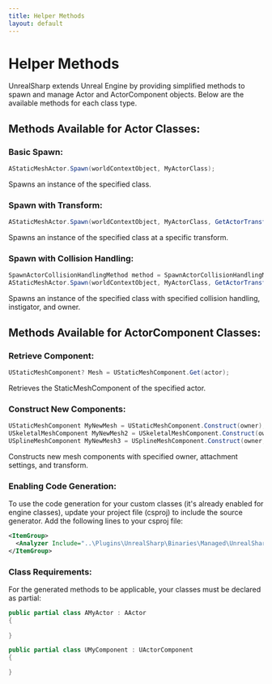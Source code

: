 ```yaml
---
title: Helper Methods
layout: default
---
```

# Helper Methods

UnrealSharp extends Unreal Engine by providing simplified methods to spawn and manage Actor and ActorComponent objects. Below are the available methods for each class type.

## Methods Available for Actor Classes:

### Basic Spawn:

```c#
AStaticMeshActor.Spawn(worldContextObject, MyActorClass);
```
Spawns an instance of the specified class.

### Spawn with Transform:

```c#
AStaticMeshActor.Spawn(worldContextObject, MyActorClass, GetActorTransform());
```

Spawns an instance of the specified class at a specific transform.

### Spawn with Collision Handling:

```c#
SpawnActorCollisionHandlingMethod method = SpawnActorCollisionHandlingMethod.AlwaysSpawn;
AStaticMeshActor.Spawn(worldContextObject, MyActorClass, GetActorTransform(), method, instigator, owner);
```

Spawns an instance of the specified class with specified collision handling, instigator, and owner.

## Methods Available for ActorComponent Classes:
### Retrieve Component:

```c#
UStaticMeshComponent? Mesh = UStaticMeshComponent.Get(actor);
```

Retrieves the StaticMeshComponent of the specified actor.

### Construct New Components:

```c#
UStaticMeshComponent MyNewMesh = UStaticMeshComponent.Construct(owner);
USkeletalMeshComponent MyNewMesh2 = USkeletalMeshComponent.Construct(owner, manualAttachment, new Transform());
USplineMeshComponent MyNewMesh3 = USplineMeshComponent.Construct(owner, MyComponentClass, manualAttachment, new Transform());
```
Constructs new mesh components with specified owner, attachment settings, and transform.

### Enabling Code Generation:

To use the code generation for your custom classes (it's already enabled for engine classes), update your project file (csproj) to include the source generator. Add the following lines to your csproj file:

```xml
<ItemGroup>
  <Analyzer Include="..\Plugins\UnrealSharp\Binaries\Managed\UnrealSharp.ExtensionSourceGenerators.dll" />
</ItemGroup>
```

### Class Requirements:
For the generated methods to be applicable, your classes must be declared as partial:

```c#
public partial class AMyActor : AActor
{
   
}

public partial class UMyComponent : UActorComponent
{

}
```